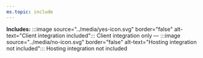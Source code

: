 ```yaml
---
ms.topic: include
---
```


**Includes:** :::image source="../media/yes-icon.svg" border="false" alt-text="Client integration included"::: Client integration only — :::image source="../media/no-icon.svg" border="false" alt-text="Hosting integration not included"::: Hosting integration not included
